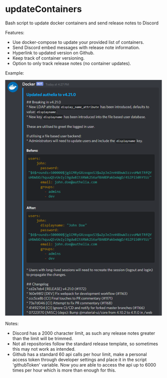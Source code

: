 # updateContainers
Bash script to update docker containers and send release notes to Discord

Features:
- Use docker-compose to update your provided list of containers.
- Send Discord embed messages with release note information.
- Hyperlink to updated version on Github.
- Keep track of container versioning.
- Option to only track release notes (no container updates).

Example:

![](screenshot.png)


Notes:
- Discord has a 2000 character limit, as such any release notes greater than the limit will be trimmed.
- Not all repositories follow the standard release template, so sometimes this may not work as intended.
- Github has a standard 60 api calls per hour limit, make a personal access token through developer settings and place it in the script 'githubToken' variable. Now you are able to access the api up to 6000 times per hour which is more than enough for this. 

